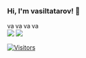 ### Hi, I'm vasiltatarov! 👋
<a href="https://www.linkedin.com/in/vasil-tatarov-14890b1b8/">
  <img align="left" alt="vasiltatarov's Linkdein" width="16px" src="https://cdn.jsdelivr.net/npm/simple-icons@v3/icons/linkedin.svg" />
</a>
<a href="https://github.com/vasiltatarov">
  <img align="left" alt="vasiltatarov's Github" width="16px" src="https://cdn.jsdelivr.net/npm/simple-icons@v3/icons/github.svg" />
</a>
<a href="https://www.instagram.com/vassiltatarov/">
  <img align="left" alt="vasiltatarov's Instagram" width="16px" src="https://cdn.jsdelivr.net/npm/simple-icons@v3/icons/instagram.svg" />
</a>
<a href="https://www.facebook.com/profile.php?id=100043913825026">
  <img align="left" alt="vasiltatarov's Facebook" width="16px" src="https://cdn.jsdelivr.net/npm/simple-icons@v3/icons/facebook.svg" />
</a>
<br/>

<img src="https://github-readme-stats.vercel.app/api?username=vasiltatarov&&show_icons=true&title_color=222222&icon_color=03A87C&text_color=333333&bg_color=ffffff">
<img src="https://github-readme-stats.vercel.app/api/top-langs/?username=vasiltatarov&layout=compact&bg_color=ffffff&text_color=333333">

<br/>


[![Visitors](https://visitor-badge.glitch.me/badge?page_id=github/vasiltatarov)](https://github.com/vasiltatarov)
